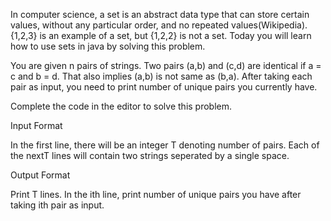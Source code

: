 
In computer science, a set is an abstract data type that can store certain values, without any particular order, 
and no repeated values(Wikipedia). {1,2,3} is an example of a set, but {1,2,2} is not a set. Today you will learn how 
to use sets in java by solving this problem.

You are given n pairs of strings. Two pairs (a,b) and (c,d) are identical if a = c and b = d. That also implies (a,b) is 
not same as (b,a). After taking each pair as input, you need to print number of unique pairs you currently have.

Complete the code in the editor to solve this problem.

Input Format

In the first line, there will be an integer T denoting number of pairs. Each of the nextT  lines will contain two strings 
seperated by a single space.

Output Format

Print T lines. In the ith line, print number of unique pairs you have after taking ith pair as input.
